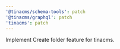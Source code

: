 ```yaml
---
'@tinacms/schema-tools': patch
'@tinacms/graphql': patch
'tinacms': patch
---
```


Implement Create folder feature for tinacms.
